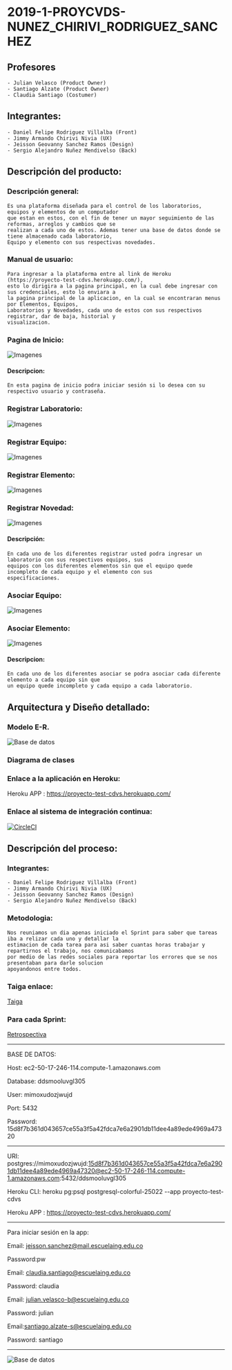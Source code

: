 # 2019-1-PROYCVDS-NUNEZ_CHIRIVI_RODRIGUEZ_SANCHEZ

## Profesores 
	- Julian Velasco (Product Owner)
	- Santiago Alzate (Product Owner)
	- Claudia Santiago (Costumer)
	
## Integrantes:
	- Daniel Felipe Rodriguez Villalba (Front)
	- Jimmy Armando Chirivi Nivia (UX)
	- Jeisson Geovanny Sanchez Ramos (Design)
	- Sergio Alejandro Nuñez Mendivelso (Back)

## Descripción del producto:

### Descripción general:
	
	Es una plataforma diseñada para el control de los laboratorios, equipos y elementos de un computador 
	que estan en estos, con el fin de tener un mayor seguimiento de las reformas, arreglos y cambios que se 
	realizan a cada uno de estos. Ademas tener una base de datos donde se tiene almacenado cada laboratorio, 
	Equipo y elemento con sus respectivas novedades.
		
### Manual de usuario:
	 
	Para ingresar a la plataforma entre al link de Heroku (https://proyecto-test-cdvs.herokuapp.com/), 
	esto lo dirigira a la pagina principal, en la cual debe ingresar con sus credenciales, esto lo enviara a 
	la pagina principal de la aplicacion, en la cual se encontraran menus por Elementos, Equipos, 
	Laboratorios y Novedades, cada uno de estos con sus respectivos registrar, dar de baja, historial y 
	visualizacion.
	
### Pagina de Inicio:
![Imagenes](https://github.com/checho1998/2019-1-PROYCVDS-NU-EZ_CHIRIVI_RODRIGUEZ/blob/master/Imagenes/Inicio.PNG)
#### Descripcion:
	En esta pagina de inicio podra iniciar sesión si lo desea con su respectivo usuario y contraseña.
		
### Registrar Laboratorio:
![Imagenes](https://github.com/checho1998/2019-1-PROYCVDS-NU-EZ_CHIRIVI_RODRIGUEZ/blob/master/Imagenes/RegistrarElemento.PNG)
### Registrar Equipo:
![Imagenes](https://github.com/checho1998/2019-1-PROYCVDS-NU-EZ_CHIRIVI_RODRIGUEZ/blob/master/Imagenes/RegistrarEquipo.PNG)
### Registrar Elemento:
![Imagenes](https://github.com/checho1998/2019-1-PROYCVDS-NU-EZ_CHIRIVI_RODRIGUEZ/blob/master/Imagenes/RegistrarNovedad.PNG)
### Registrar Novedad:
![Imagenes](https://github.com/checho1998/2019-1-PROYCVDS-NU-EZ_CHIRIVI_RODRIGUEZ/blob/master/Imagenes/RegistrarLaboratorio.PNG)	
#### Descripción:
	En cada uno de los diferentes registrar usted podra ingresar un laboratorio con sus respectivos equipos, sus 
	equipos con los diferentes elementos sin que el equipo quede incompleto de cada equipo y el elemento con sus 
	especificaciones.
	
### Asociar Equipo:
	
![Imagenes](https://github.com/checho1998/2019-1-PROYCVDS-NU-EZ_CHIRIVI_RODRIGUEZ/blob/master/Imagenes/AsociarElem.PNG)
### Asociar Elemento:

![Imagenes](https://github.com/checho1998/2019-1-PROYCVDS-NU-EZ_CHIRIVI_RODRIGUEZ/blob/master/Imagenes/AsociarEqui.PNG)
#### Descripcion:
	En cada uno de los diferentes asociar se podra asociar cada diferente elemento a cada equipo sin que 
	un equipo quede incompleto y cada equipo a cada laboratorio.

## Arquitectura y Diseño detallado:
### Modelo E-R.
![Base de datos](https://github.com/checho1998/2019-1-PROYCVDS-NU-EZ_CHIRIVI_RODRIGUEZ/blob/master/Base%20de%20datos/BD.PNG)
### Diagrama de clases

	

### Enlace a la aplicación en Heroku:
Heroku APP : https://proyecto-test-cdvs.herokuapp.com/

### Enlace al sistema de integración continua:
[![CircleCI](https://circleci.com/gh/checho1998/2019-1-PROYCVDS-NU-EZ_CHIRIVI_RODRIGUEZ.svg?style=svg)](https://circleci.com/gh/checho1998/2019-1-PROYCVDS-NU-EZ_CHIRIVI_RODRIGUEZ)

## Descripción del proceso:

### Integrantes:
	- Daniel Felipe Rodriguez Villalba (Front)
	- Jimmy Armando Chirivi Nivia (UX)
	- Jeisson Geovanny Sanchez Ramos (Design)
	- Sergio Alejandro Nuñez Mendivelso (Back)
	
### Metodologia: 
	
	Nos reuniamos un dia apenas iniciado el Sprint para saber que tareas iba a relizar cada uno y detallar la
	estimacion de cada tarea para asi saber cuantas horas trabajar y repartirnos el trabajo, nos comunicabamos 
	por medio de las redes sociales para reportar los errores que se nos presentaban para darle solucion 
	apoyandonos entre todos.
	
### Taiga enlace:
[Taiga](https://tree.taiga.io/project/jeisonsr43-historial-de-equipos-labinfo/backlog)

### Para cada Sprint:
[Retrospectiva](https://github.com/checho1998/2019-1-PROYCVDS-NU-EZ_CHIRIVI_RODRIGUEZ/blob/master/Retrospectiva/Retrospectiva.md)

-----------------------------------------------------------------------------------


BASE DE DATOS: 

Host:  ec2-50-17-246-114.compute-1.amazonaws.com

Database:  ddsmooluvgl305

User:  mimoxudozjwujd

Port:  5432

Password:  15d8f7b361d043657ce55a3f5a42fdca7e6a2901db11dee4a89ede4969a47320



-----------------------------------------------------------------------------------


URI:  postgres://mimoxudozjwujd:15d8f7b361d043657ce55a3f5a42fdca7e6a2901db11dee4a89ede4969a47320@ec2-50-17-246-114.compute-1.amazonaws.com:5432/ddsmooluvgl305


Heroku CLI:  heroku pg:psql postgresql-colorful-25022 --app proyecto-test-cdvs


Heroku APP : https://proyecto-test-cdvs.herokuapp.com/


-----------------------------------------------------------------------------------


Para iniciar sesión en la app:

Email: jeisson.sanchez@mail.escuelaing.edu.co

Password:pw

Email: claudia.santiago@escuelaing.edu.co

Password: claudia

Email: julian.velasco-b@escuelaing.edu.co

Password: julian

Email:santiago.alzate-s@escuelaing.edu.co

Password: santiago

-----------------------------------------------------------------------------------


![Base de datos](https://github.com/checho1998/2019-1-PROYCVDS-NU-EZ_CHIRIVI_RODRIGUEZ/blob/master/Base%20de%20datos/BD.PNG)

